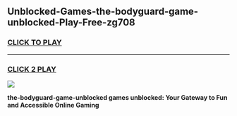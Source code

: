 
## Unblocked-Games-the-bodyguard-game-unblocked-Play-Free-zg708
<h3>
<a href="https://premium76.site?title=the-bodyguard-game-unblocked&ref=21A">CLICK TO PLAY</a></h3>
<hr>

<h3>
<a href="https://premium76.site?title=the-bodyguard-game-unblocked&ref=21A">CLICK 2 PLAY</a>
  
</h3>

<a href="https://premium76.site?title=the-bodyguard-game-unblocked&ref=21A"><img src="https://clearcache.store/games.png"></a>


**the-bodyguard-game-unblocked games unblocked: Your Gateway to Fun and Accessible Online Gaming**
